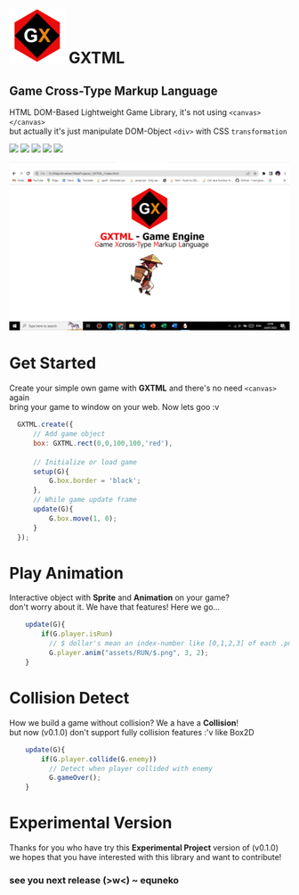 # <img width="100" src="assets/logo.png"></img> GXTML 
## Game Cross-Type Markup Language
HTML DOM-Based Lightweight Game Library, it's not using `<canvas></canvas>` <br>
but actually it's just manipulate DOM-Object `<div>` with CSS `transformation`

[![](https://komarev.com/ghpvc/?username=equneko&label=Views%20Count&color=fc1303&style=flat)]()
[![](https://img.shields.io/badge/Experimental%20Project-black)]()
[![](https://img.shields.io/badge/HTML-orange)]()
[![](https://img.shields.io/badge/DOM-blue)]()
[![](https://img.shields.io/badge/Lightweight-yellow)]()

<img width="800" src="assets/screenshot.png"/>

# Get Started
Create your simple own game with **GXTML** and there's no need `<canvas>` again <br>
bring your game to window on your web. Now lets goo :v <br>
```javascript
  GXTML.create({
      // Add game object
      box: GXTML.rect(0,0,100,100,'red'),

      // Initialize or load game
      setup(G){
          G.box.border = 'black';
      },
      // While game update frame
      update(G){
          G.box.move(1, 0);
      }
  });
```

# Play Animation
Interactive object with **Sprite** and **Animation** on your game? <br>
don't worry about it. We have that features! Here we go...
```javascript
    update(G){
        if(G.player.isRun)
          // $ dollar's mean an index-number like [0,1,2,3] of each .png files
          G.player.anim("assets/RUN/$.png", 3, 2);
    }
```

# Collision Detect
How we build a game without collision? We a have a **Collision**! <br>
but now (v0.1.0) don't support fully collision features :'v like Box2D
```javascript
    update(G){
        if(G.player.collide(G.enemy))
          // Detect when player collided with enemy
          G.gameOver();
    }
```

# Experimental Version
Thanks for you who have try this **Experimental Project** version of (v0.1.0) <br>
we hopes that you have interested with this library and want to contribute!

### see you next release (>w<) ~ equneko
